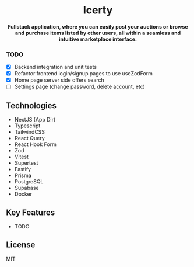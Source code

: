 <h1 align="center">
  Icerty
</h1>

<h4 align="center">Fullstack application, where you can easily post your auctions or browse and purchase items listed by other users, all within a seamless and intuitive marketplace interface.</h4>

### TODO

- [x] Backend integration and unit tests
- [x] Refactor frontend login/signup pages to use useZodForm
- [x] Home page server side offers search
- [ ] Settings page (change password, delete account, etc)

## Technologies

- NextJS (App Dir)
- Typescript
- TailwindCSS
- React Query
- React Hook Form
- Zod
- Vitest
- Supertest
- Fastify
- Prisma
- PostgreSQL
- Supabase
- Docker

## Key Features

- TODO

## License

MIT
